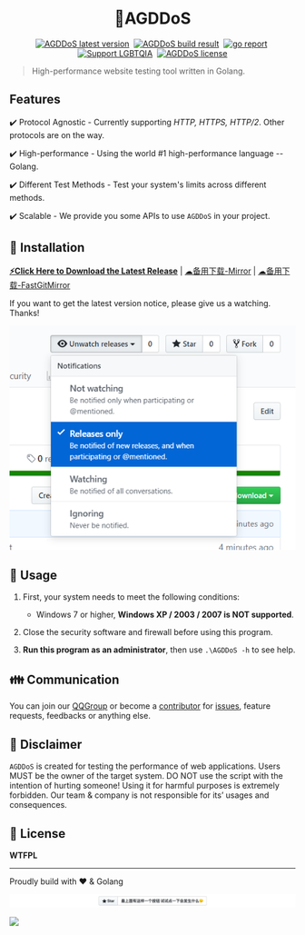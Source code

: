 <!--
[![AGDDoS](https://socialify.git.ci/AGDDoS/AGDDoS/image?description=1&forks=1&issues=1&language=1&logo=https%3A%2F%2Favatars.githubusercontent.com%2Fu%2F63779340&name=1&owner=1&pattern=Circuit%20Board&pulls=1&stargazers=1&theme=Light&cache=600)](https://github.com/AGDDoS/AGDDoS)
[![LGBT-CN](https://img.shields.io/badge/Support-LGBTQIA-FF0000)](https://git.io/JfJiO)
-->
<h1 align="center">📌AGDDoS</h1>

<p align="center">
    <a href="https://github.com/AGDDoS/AGDDoS/releases" target="_blank"><img src="https://img.shields.io/github/v/release/AGDDoS/AGDDoS?color=orange&include_prereleases&logo=github&style=for-the-badge" alt="AGDDoS latest version" /></a>&nbsp;
    <a href="https://github.com/AGDDoS/AGDDoS/actions/workflows/go.yml" target="_blank"><img src="https://img.shields.io/github/workflow/status/AGDDoS/AGDDoS/Go?style=for-the-badge&logo=github" alt="AGDDoS build result" /></a>&nbsp;
    <a href="https://goreportcard.com/report/github.com/AGDDoS/AGDDoS" target="_blank"><img src="https://goreportcard.com/badge/github.com/AGDDoS/AGDDoS?style=for-the-badge&logo=go" alt="go report" /></a>&nbsp;
    <a href="https://github.com/LGBT-CN" target="_blank"><img src="https://img.shields.io/badge/Support-LGBTQIA-FF0000?style=for-the-badge" alt="Support LGBTQIA" /></a>&nbsp;
    <a href="https://github.com/AGDDoS/AGDDoS/blob/master/LICENSE" target="_blank"><img src="https://img.shields.io/badge/LICENSE-WTFPL-orange?style=for-the-badge&logo=none" alt="AGDDoS license" /></a>
</p>

> High-performance website testing tool written in Golang.

## Features
:heavy_check_mark: Protocol Agnostic - Currently supporting *HTTP, HTTPS, HTTP/2*. Other protocols are on the way.

:heavy_check_mark: High-performance - Using the world #1 high-performance language -- Golang.

:heavy_check_mark: Different Test Methods - Test your system's limits across different methods.

:heavy_check_mark: Scalable - We provide you some APIs to use `AGDDoS` in your project.

## 🎈 Installation

**[⚡️Click Here to Download the Latest Release](https://github.com/AGDDoS/AGDDoS/releases/)** | [☁备用下载-Mirror] | [☁备用下载-FastGitMirror]

If you want to get the latest version notice, please give us a watching. Thanks!

![](img/watch_release.png)


## 🔨 Usage

1. First, your system needs to meet the following conditions:

    * Windows 7 or higher, **Windows XP / 2003 / 2007 is NOT supported**.

2. Close the security software and firewall before using this program.

3. **Run this program as an administrator**, then use `.\AGDDoS -h` to see help.

## 👪 Communication

You can join our [QQGroup] or become a [contributor][repo] for [issues], feature requests, feedbacks or anything else. 

## 🍱 Disclaimer

`AGDDoS` is created for testing the performance of web applications.
Users MUST be the owner of the target system.
DO NOT use the script with the intention of hurting someone!
Using it for harmful purposes is extremely forbidden.
Our team & company is not responsible for its’ usages and consequences.

## 📄 License

**WTFPL**

---
Proudly build with :heart: & Golang

[![](img/give_a_star.png)](https://github.com/AGDDoS/AGDDoS)

<a href="https://dun.mianbaoduo.com/@xiaozhu2007" target="_blank"><img src="https://img.niucodata.com/dundunfan-bt.png" width="300"></a>


[☁备用下载-Mirror]: https://index.pig2333.workers.dev/AGDDoS/AGDDoS/releases/
[☁备用下载-FastGitMirror]: https://hub.fastgit.xyz/AGDDoS/AGDDoS/releases/
[QQGroup]: https://jq.qq.com/?_wv=1027&k=OR48TYbJ
[repo]: https://github.com/AGDDoS/AGDDoS/
[issues]: https://github.com/AGDDoS/AGDDoS/issues/new/choose?milestone=2022.6
[购买支持者证书]: https://afdian.net/@xiaozhu2021

